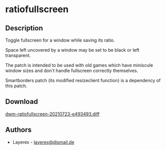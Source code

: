 ratiofullscreen
===============

Description
-----------
Toggle fullscreen for a window while saving its ratio.

Space left uncovered by a window may be set to be black or left
transparent.

The patch is intended to be used with old games which have miniscule
window sizes and don't handle fullscreen correctly themselves.

Smartborders patch (its modified resizeclient function) is a dependency
of this patch.

Download
--------

[dwm-ratiofullscreen-20210723-e493493.diff](dwm-ratiofullscreen-20210723-e493493.diff)

Authors
-------

* Layerex - <layerex@dismail.de>
